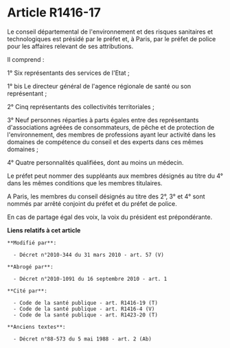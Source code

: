 # Article R1416-17

Le conseil départemental de l'environnement et des risques sanitaires et technologiques est présidé par le préfet et, à
Paris, par le préfet de police pour les affaires relevant de ses attributions.

Il comprend :

1° Six représentants des services de l'Etat ;

1° bis Le directeur général  de l'agence régionale de santé ou son représentant ; 

2° Cinq représentants des collectivités territoriales ;

3° Neuf personnes réparties à parts égales entre des représentants d'associations agréées de consommateurs, de pêche et de
protection de l'environnement, des membres de professions ayant leur activité dans les domaines de compétence du conseil et
des experts dans ces mêmes domaines ;

4° Quatre personnalités qualifiées, dont au moins un médecin.

Le préfet peut nommer des suppléants aux membres désignés au titre du 4° dans les mêmes conditions que les membres
titulaires.

A Paris, les membres du conseil désignés au titre des 2°, 3° et 4° sont nommés par arrêté conjoint du préfet et du préfet de
police.

En cas de partage égal des voix, la voix du président est prépondérante.

**Liens relatifs à cet article**

	**Modifié par**:

	  - Décret n°2010-344 du 31 mars 2010 - art. 57 (V)

	**Abrogé par**:

	  - Décret n°2010-1091 du 16 septembre 2010 - art. 1

	**Cité par**:

	  - Code de la santé publique - art. R1416-19 (T)
	  - Code de la santé publique - art. R1416-4 (V)
	  - Code de la santé publique - art. R1423-20 (T)

	**Anciens textes**:

	  - Décret n°88-573 du 5 mai 1988 - art. 2 (Ab)
